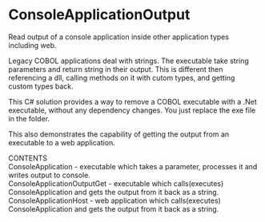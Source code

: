 # ConsoleApplicationOutput
Read output of a console application inside other application types including web.

Legacy COBOL applications deal with strings. The executable take string parameters and return string in their output. This is different then referencing a dll, calling methods on it with cutom types, and getting custom types back.

This C# solution provides a way to remove a COBOL executable with a .Net executable, without any dependency changes. You just replace the exe file in the folder.

This also demonstrates the capability of getting the output from an executable to a web application.

CONTENTS<br/>
ConsoleApplication - executable which takes a parameter, processes it and writes output to console.<br/>
ConsoleApplicationOutputGet - executable which calls(executes) ConsoleApplication and gets the output from it back as a string.<br/>
ConsoleApplicationHost - web application which calls(executes) ConsoleApplication and gets the output from it back as a string.

